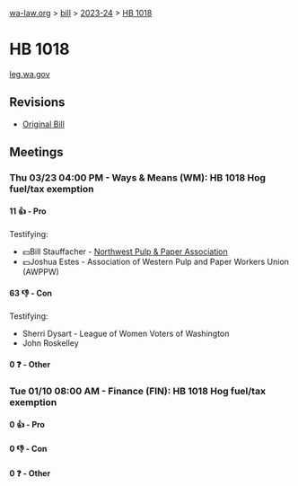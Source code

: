 [wa-law.org](/) > [bill](/bill/) > [2023-24](/bill/2023-24/) > [HB 1018](/bill/2023-24/hb/1018/)

# HB 1018
[leg.wa.gov](https://app.leg.wa.gov/billsummary?BillNumber=1018&Year=2023&Initiative=false)

## Revisions
* [Original Bill](1/)

## Meetings
### Thu 03/23 04:00 PM - Ways & Means (WM): HB 1018 Hog fuel/tax exemption
#### 11 👍 - Pro
Testifying:
* 💵Bill Stauffacher - [Northwest Pulp & Paper Association](/org/northwest_pulp_&_paper_association/)
* 💵Joshua Estes - Association of Western Pulp and Paper Workers Union (AWPPW)

#### 63 👎 - Con
Testifying:
* Sherri Dysart - League of Women Voters of Washington
* John Roskelley

#### 0 ❓ - Other

### Tue 01/10 08:00 AM - Finance (FIN): HB 1018 Hog fuel/tax exemption
#### 0 👍 - Pro

#### 0 👎 - Con

#### 0 ❓ - Other
